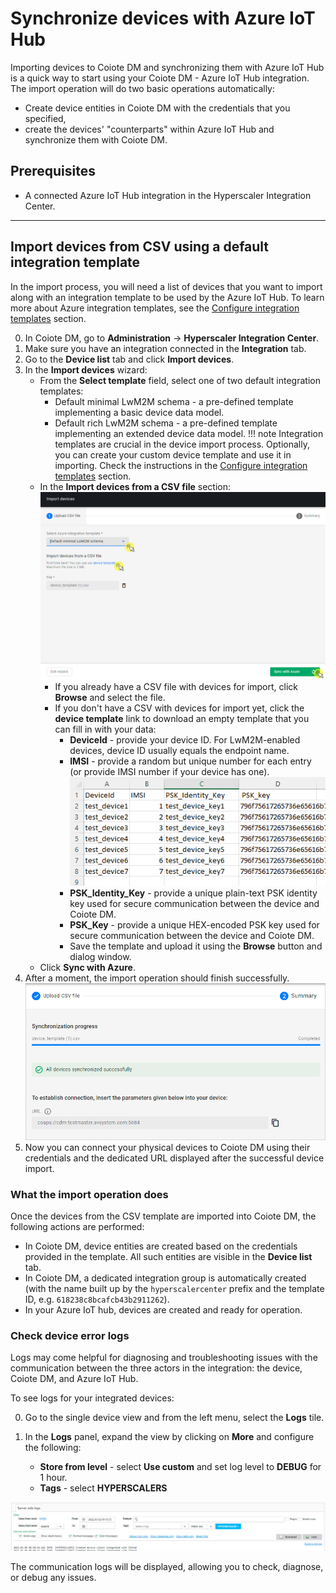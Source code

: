 # Synchronize devices with Azure IoT Hub

Importing devices to Coiote DM and synchronizing them with Azure IoT Hub is a quick way to start using your Coiote DM - Azure IoT Hub integration. The import operation will do two basic operations automatically:

- Create device entities in Coiote DM with the credentials that you specified,
- create the devices' "counterparts" within Azure IoT Hub and synchronize them with Coiote DM.         

## Prerequisites

 - A connected Azure IoT Hub integration in the Hyperscaler Integration Center.
 ____________________

## Import devices from CSV using a default integration template

In the import process, you will need a list of devices that you want to import along with an integration template to be used by the Azure IoT Hub. To learn more about Azure integration templates, see the [Configure integration templates](https://iotdevzone.avsystem.com/docs/Azure_IoT_Integration_Guide/Configure_integration_templates/Azure_integration_templates/) section.

0. In Coiote DM, go to **Administration** -> **Hyperscaler Integration Center**.
0. Make sure you have an integration connected in the **Integration** tab.
0. Go to the **Device list** tab and click **Import devices**.
0. In the **Import devices** wizard:
    - From the **Select template** field, select one of two default integration templates:
        - Default minimal LwM2M schema - a pre-defined template implementing a basic device data model.     
        - Default rich LwM2M schema - a pre-defined template implementing an extended device data model.
    !!! note
        Integration templates are crucial in the device import process. Optionally, you can create your custom device template and use it in importing. Check the instructions in the [Configure integration templates](https://iotdevzone.avsystem.com/docs/Azure_IoT_Integration_Guide/Configure_integration_templates/Azure_integration_templates/) section.  
    - In the **Import devices from a CSV file** section:
        ![Importing devices](images/import_view.png "Importing devices")
        - If you already have a CSV file with devices for import, click **Browse** and select the file.
        - If you don't have a CSV with devices for import yet, click the **device template** link to download an empty template that you can fill in with your data:
            - **DeviceId**	- provide your device ID. For LwM2M-enabled devices, device ID usually equals the endpoint name.
            - **IMSI** - provide a random but unique number for each entry (or provide IMSI number if your device has one).
              ![CSV device template](images/device_template_csv.png "CSV device template")
            - **PSK_Identity_Key** - provide a unique plain-text PSK identity key used for secure communication between the device and Coiote DM.
            - **PSK_Key** -  provide a unique HEX-encoded PSK key used for secure communication between the device and Coiote DM.
            - Save the template and upload it using the **Browse** button and dialog window.
    -  Click **Sync with Azure**.
0. After a moment, the import operation should finish successfully.
![Synchronization successful](images/sync_successful.png "Sync successful")
0. Now you can connect your physical devices to Coiote DM using their credentials and the dedicated URL displayed after the successful device import.

### What the import operation does

Once the devices from the CSV template are imported into Coiote DM, the following actions are performed:

- In Coiote DM, device entities are created based on the credentials provided in the template. All such entities are visible in the **Device list** tab.
- In Coiote DM, a dedicated integration group is automatically created (with the name built up by the `hyperscalercenter` prefix and the template ID, e.g. `618238c8bcafcb43b2911262`).  
- In your Azure IoT hub, devices are created and ready for operation.

### Check device error logs

Logs may come helpful for diagnosing and troubleshooting issues with the communication between the three actors in the integration: the device, Coiote DM, and Azure IoT Hub.   

To see logs for your integrated devices:

0. Go to the single device view and from the left menu, select the **Logs** tile.
0. In the **Logs** panel, expand the view by clicking on **More** and configure the following:

    - **Store from level** - select **Use custom** and set log level to **DEBUG** for 1 hour.
    - **Tags** - select **HYPERSCALERS**

![Integration logs](images/hic_logs.png "Integration logs")

The communication logs will be displayed, allowing you to check, diagnose, or debug any issues.
